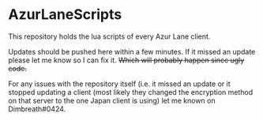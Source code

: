 # AzurLaneScripts

This repository holds the lua scripts of every Azur Lane client.

Updates should be pushed here within a few minutes. If it missed an update please let me know so I can fix it. ~~Which will probably happen since ugly code.~~

For any issues with the repository itself (i.e. it missed an update or it stopped updating a client (most likely they changed the encryption method on that server to the one Japan client is using) let me known on Dimbreath#0424.
